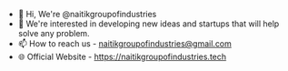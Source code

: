 - 👋 Hi, We're @naitikgroupofindustries
- 👀 We're interested in developing new ideas and startups that will help solve any problem.
- 📫 How to reach us - naitikgroupofindustries@gmail.com
- 🌐 Official Website - https://naitikgroupofindustries.tech

